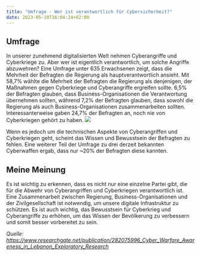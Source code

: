 ```yaml
---
title: "Umfrage - Wer ist verantwortlich für Cybersicherheit?"
date: 2023-05-10T16:04:24+02:00
---
```


Umfrage
-------

In unserer zunehmend digitalisierten Welt nehmen Cyberangriffe und Cyberkriege zu. Aber wer ist eigentlich verantwortlich, um solche Angriffe abzuwehren? Eine Umfrage unter 635 Erwachsenen zeigt, dass die Mehrheit der Befragten die Regierung als hauptverantwortlich ansieht. Mit 58,7% wählte die Mehrheit der Befragten die Regierung als denjenigen, der Maßnahmen gegen Cyberkriege und Cyberangriffe ergreifen sollte. 6,5% der Befragten glauben, dass Business-Organisationen die Verantwortung übernehmen sollten, während 7,2% der Befragten glauben, dass sowohl die Regierung als auch Business-Organisationen zusammenarbeiten sollten. Interessanterweise gaben 24,7% der Befragten an, noch nie von Cyberkriegen gehört zu haben.
![](/statistic.png)

Wenn es jedoch um die technischen Aspekte von Cyberangriffen und Cyberkriegen geht, scheint das Wissen und Bewusstsein der Befragten zu fehlen. Eine weiterer Teil der Umfrage zu drei derzeit bekannten Cyberwaffen ergab, dass nur ~20% der Befragten diese kannten.

Meine Meinung
-------------

Es ist wichtig zu erkennen, dass es nicht nur eine einzelne Partei gibt, die für die Abwehr von Cyberangriffen und Cyberkriegen verantwortlich ist. Eine Zusammenarbeit zwischen Regierung, Business-Organisationen und der Zivilgesellschaft ist notwendig, um unsere digitale Infrastruktur zu schützen. Es ist auch wichtig, das Bewusstsein für Cyberkrieg und Cyberangriffe zu erhöhen, um das Wissen der Bevölkerung zu verbessern und somit besser vorbereitet zu sein.


*Quelle: https://www.researchgate.net/publication/282075996_Cyber_Warfare_Awareness_in_Lebanon_Exploratory_Research*
